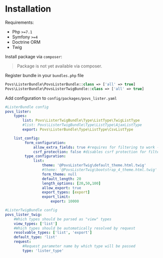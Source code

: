# Installation

Requirements:
- Php `>=7.1`
- Symfony `>=4`
- Doctrine ORM
- Twig

Install package via `composer`:
>Package is not yet available via composer.

Register bundle in your `bundles.php` file

``` php
Povs\ListerBundle\PovsListerBundle::class => ['all' => true]
Povs\ListerBundle\PovsListerTwigBundle::class => ['all' => true]
```

Add configuration to `config/packages/povs_lister.yaml`

``` yaml
#ListerBundle config
povs_lister:
    types:
        list: Povs\ListerTwigBundle\Type\ListType\TwigListType
        #list: Povs\ListerTwigBundle\Type\ListType\AjaxListType
        export: Povs\ListerBundle\Type\ListType\CsvListType

    list_config:
         form_configuration:
             allow_extra_fields: true #requires for filtering to work - allows extra fields to be added to the form
             csrf_protection: false #disables csrf protection for filter fields.
         type_configuration:
             list:
                 theme: '@PovsListerTwig\default_theme.html.twig'
                 #theme: '@PovsListerTwig\bootstrap_4_theme.html.twig'
                 form_theme: null
                 default_length: 20
                 length_options: [20,50,100]
                 allow_export: true
                 export_types: [export] 
                 export_limit:
                     export: 10000

#ListerTwigBundle config
povs_lister_twig:
    #Which types should be parsed as "view" types
    view_types: ['list']
    #Which types should be automatically resolved by request
    resolvable_types: ['list', 'export']
    default_type: 'list'
    request:
        #Request parameter name by which type will be passed
        type: 'lister_type'
```